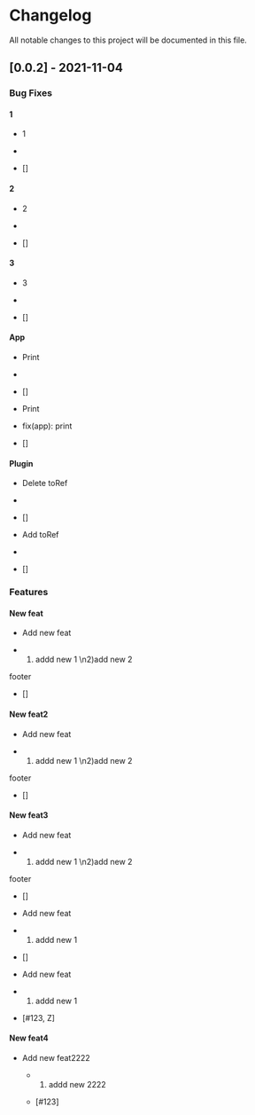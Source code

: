 # Changelog

All notable changes to this project will be documented in this file.

## [0.0.2] - 2021-11-04

### Bug Fixes

#### 1

- 1

-

- []

#### 2

- 2

-

- []

#### 3

- 3

-

- []

#### App

- Print

-

- []
- Print

- fix(app): print

- []

#### Plugin

- Delete toRef

-

- []
- Add toRef

-

- []

### Features

#### New feat

- Add new feat

-
    1) addd new 1 \n2)add new 2

footer

- []

#### New feat2

- Add new feat

-
    1) addd new 1 \n2)add new 2

footer

- []

#### New feat3

- Add new feat

-
    1) addd new 1 \n2)add new 2

footer

- []
- Add new feat

-
    1) addd new 1

- []
- Add new feat

-
    1) addd new 1

- [#123, Z]

#### New feat4

- Add new feat2222

  - 
      1) addd new 2222

  - [#123]

<!-- generated by git-cliff -->
